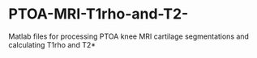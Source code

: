 # PTOA-MRI-T1rho-and-T2-
Matlab files for processing PTOA knee MRI cartilage segmentations and calculating T1rho and T2* 
